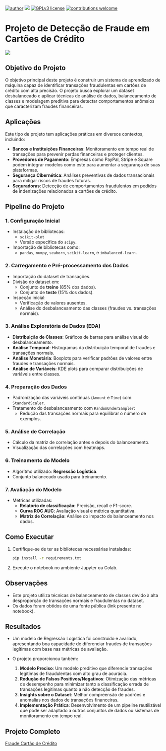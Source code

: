 [![author](https://img.shields.io/badge/author-rgolino-red.svg)](https://www.linkedin.com/in/renato-golino/) [![](https://img.shields.io/badge/python-3.7+-blue.svg)](https://www.python.org/downloads/release/python-365/) [![GPLv3 license](https://img.shields.io/badge/License-GPLv3-blue.svg)](http://perso.crans.org/besson/LICENSE.html) [![contributions welcome](https://img.shields.io/badge/contributions-welcome-brightgreen.svg?style=flat)](https://github.com/rafaelnduarte/portfolio/issues)


# Projeto de Detecção de Fraude em Cartões de Crédito
<img src ="https://img.freepik.com/fotos-gratis/plano-de-fundo-do-hacker-de-matriz_23-2150082007.jpg?t=st=1732052038~exp=1732055638~hmac=64a55aebfb48f3af448434e6edd92d6c94dab26bbe564c34d673870834de433e&w=1380">

## Objetivo do Projeto

O objetivo principal deste projeto é construir um sistema de aprendizado de máquina capaz de identificar transações fraudulentas em cartões de crédito com alta precisão. O projeto busca explorar um dataset desbalanceado e aplicar técnicas de análise de dados, balanceamento de classes e modelagem preditiva para detectar comportamentos anômalos que caracterizam fraudes financeiras.

## Aplicações
Este tipo de projeto tem aplicações práticas em diversos contextos, incluindo:
- **Bancos e Instituições Financeiras**: Monitoramento em tempo real de transações para prevenir perdas financeiras e proteger clientes.
- **Provedores de Pagamento**: Empresas como PayPal, Stripe e Square podem integrar modelos como este para aumentar a segurança de suas plataformas.
- **Segurança Cibernética**: Análises preventivas de dados transacionais para mitigar riscos de fraudes futuras.
- **Seguradoras**: Detecção de comportamentos fraudulentos em pedidos de indenizações relacionados a cartões de crédito.




## Pipeline do Projeto

### 1. Configuração Inicial
- Instalação de bibliotecas:
  - `scikit-plot`
  - Versão específica do `scipy`.
- Importação de bibliotecas como:
  - `pandas`, `numpy`, `seaborn`, `scikit-learn`, e `imbalanced-learn`.

### 2. Carregamento e Pré-processamento dos Dados
- Importação do dataset de transações.
- Divisão do dataset em:
  - Conjunto de **treino** (85% dos dados).
  - Conjunto de **teste** (15% dos dados).
- Inspeção inicial:
  - Verificação de valores ausentes.
  - Análise do desbalanceamento das classes (fraudes vs. transações normais).

### 3. Análise Exploratória de Dados (EDA)
- **Distribuição de Classes**: Gráficos de barras para análise visual do desbalanceamento.
- **Análise Temporal**: Histogramas da distribuição temporal de fraudes e transações normais.
- **Análise Monetária**: Boxplots para verificar padrões de valores entre fraudes e transações normais.
- **Análise de Variáveis**: KDE plots para comparar distribuições de variáveis entre classes.

### 4. Preparação dos Dados
- Padronização das variáveis contínuas (`Amount` e `Time`) com `StandardScaler`.
- Tratamento do desbalanceamento com `RandomUnderSampler`:
  - Redução das transações normais para equilibrar o número de exemplos.

### 5. Análise de Correlação
- Cálculo da matriz de correlação antes e depois do balanceamento.
- Visualização das correlações com heatmaps.

### 6. Treinamento do Modelo
- Algoritmo utilizado: **Regressão Logística**.
- Conjunto balanceado usado para treinamento.

### 7. Avaliação do Modelo
- Métricas utilizadas:
  - **Relatório de classificação**: Precisão, recall e F1-score.
  - **Curva ROC AUC**: Avaliação visual e métrica quantitativa.
  - **Matriz de Correlação**: Análise do impacto do balanceamento nos dados.

## Como Executar
1. Certifique-se de ter as bibliotecas necessárias instaladas:
   ```bash
   pip install -r requirements.txt
   ```
2. Execute o notebook no ambiente Jupyter ou Colab.

## Observações
- Este projeto utiliza técnicas de balanceamento de classes devido à alta desproporção de transações normais e fraudulentas no dataset.
- Os dados foram obtidos de uma fonte pública (link presente no notebook).

## Resultados
- Um modelo de Regressão Logística foi construído e avaliado, apresentando boa capacidade de diferenciar fraudes de transações legítimas com base nas métricas de avaliação.

- O projeto proporcionou tanbém:
  1. **Modelo Preciso**: Um modelo preditivo que diferencie transações legítimas de fraudulentas com alto grau de acurácia.
  2. **Redução de Falsos Positivos/Negativos**: Otimização das métricas de desempenho para minimizar tanto a classificação errada de transações legítimas quanto a não detecção de fraudes.
  3. **Insights sobre o Dataset**: Melhor compreensão de padrões e anomalias nos dados de transações financeiras.
  4. **Implementação Prática**: Desenvolvimento de um pipeline reutilizável que pode ser adaptado a outros conjuntos de dados ou sistemas de monitoramento em tempo real.

## Projeto Completo

[Fraude Cartão de Crédito](https://github.com/rgolino/Deteccao_Fraude_Cartao_de_Credito/blob/main/PROJETO_Detec%C3%A7%C3%A3o_de_Fraude_em_Cart%C3%B5es_de_Cr%C3%A9dito.ipynb)
